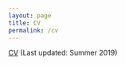 ```yaml
---
layout: page
title: CV
permalink: /cv
---
```


[CV]({{site.url}}/assets/pdf/cv.pdf) (Last updated: Summer 2019)

